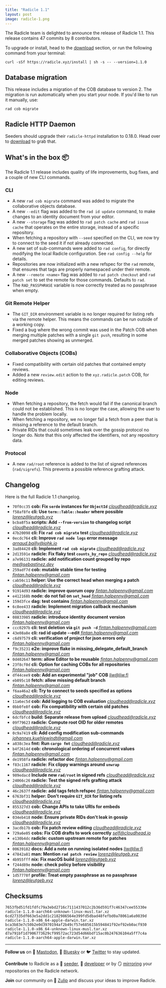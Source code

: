 ```yaml
---
title: "Radicle 1.1"
layout: post
image: radicle-1.png
---
```


The Radicle team is delighted to announce the release of Radicle 1.1. This
release contains 47 commits by 8 contributors.

To upgrade or install, head to the [download](/download) section, or run the
following command from your terminal:

```
curl -sSf https://radicle.xyz/install | sh -s -- --version=1.1.0
```

## Database migration

This release includes a migration of the COB database to version 2. The
migration is run automatically when you start your node. If you'd like to run
it manually, use:

```
rad cob migrate
```

## Radicle HTTP Daemon

Seeders should upgrade their `radicle-httpd` installation to 0.18.0. Head
over to [download](/download) to grab that.

## What's in the box 📦

The Radicle 1.1 release includes quality of life improvements, bug fixes,
and a couple of new CLI commands.

### CLI

* A new `rad cob migrate` command was added to migrate the collaborative objects
  database.
* A new `--edit` flag was added to the `rad id update` command, to make changes
  to an identity document from your editor.
* A new `--storage` flag was added to `rad patch cache` and `rad issue cache`
  that operates on the entire storage, instead of a specific repository.
* When fetching a repository with `--seed` specified on the CLI, we now try to
  connect to the seed it if not already connected.
* A new set of sub-commands were added to `rad config`, for directly modifying
  the local Radicle configuration. See `rad config --help` for details.
* Repositories are now initialized with a new refspec for the `rad` remote, that
  ensures that tags are properly namespaced under their remote.
* A new `--remote <name>` flag was added to `rad patch checkout` and `rad patch
  set` to set the remote for those commands. Defaults to `rad`.
* The `RAD_PASSPHRASE` variable is now correctly treated as no passphrase when
  empty.

### Git Remote Helper

* The `GIT_DIR` environment variable is no longer required for listing refs via
  the remote helper. This means the commands can be run outside of a working
  copy.
* Fixed a bug where the wrong commit was used in the Patch COB when merging
  multiple patches with a single `git push`, resulting in some merged patches
  showing as unmerged.

### Collaborative Objects (COBs)

* Fixed compatibility with certain old patches that contained empty reviews.
* Added a new `review.edit` action to the `xyz.radicle.patch` COB, for editing
  reviews.

### Node

* When fetching a repository, the fetch would fail if the canonical branch could
  not be established. This is no longer the case, allowing the user to handle the problem
  locally.
* When fetching a repository, we no longer fail a fetch from a peer that is
  missing a reference to the default branch.
* Private RIDs that could sometimes leak over the gossip protocol no longer do.
  Note that this only affected the identifiers, not any repository data.

### Protocol

* A new `rad/root` reference is added to the list of signed references
  (`rad/sigrefs`). This prevents a possible reference grafting attack.

## Changelog

Here is the full Radicle 1.1 changelog.

* `70f0cc35` **cob: Fix `serde` instances for `ObjectId`** *<cloudhead@radicle.xyz>*
* `f58af8fe` **cli: Use `term::Table::header` where possible** *<lorenz@leutgeb.xyz>*
* `bcba8f5a` **scripts: Add `--from-version` to changelog script** *<cloudhead@radicle.xyz>*
* `47b20098` **cli: Fix `rad cob migrate` test** *<cloudhead@radicle.xyz>*
* `0ecdc764` **cli: Improve `rad node logs` error message** *<arnaud.bailly@iohk.io>*
* `3ad84420` **cli: Implement `rad cob migrate`** *<cloudhead@radicle.xyz>*
* `2d13591e` **radicle: Fix flaky test `counts_by_repo`** *<cloudhead@radicle.xyz>*
* `a7e96131` **radicle: add notification count grouped by repo** *<me@sebastinez.dev>*
* `259adf7d` **cob: mutable stable time for testing** *<fintan.halpenny@gmail.com>*
* `cab56c11` **helper: Use the correct head when merging a patch** *<cloudhead@radicle.xyz>*
* `91914d93` **radicle: improve quorum copy** *<fintan.halpenny@gmail.com>*
* `e412168b` **node: do not fail on `set_head`** *<fintan.halpenny@gmail.com>*
* `159d3fce` **dag: test contains** *<fintan.halpenny@gmail.com>*
* `6c8ee433` **radicle: Implement migration callback mechanism** *<cloudhead@radicle.xyz>*
* `08833985` **radicle: introduce identity document version** *<fintan.halpenny@gmail.com>*
* `ccc0297b` **cli: test deletion via `git push -d`** *<fintan.halpenny@gmail.com>*
* `43e08a8e` **cli: rad id update --edit** *<fintan.halpenny@gmail.com>*
* `c6d97579` **cli: verification of project for json errors only** *<fintan.halpenny@gmail.com>*
* `f9c35231` **e2e: improve flake in missing_delegate_default_branch** *<fintan.halpenny@gmail.com>*
* `0d402647` **term: allow Editor to be reusable** *<fintan.halpenny@gmail.com>*
* `23f8cf0d` **cli: Option for caching COBs for all repositories** *<fintan.halpenny@gmail.com>*
* `df44cee9` **cob: Add an experimental "job" COB** *<liw@liw.fi>*
* `eb095c10` **fetch: allow missing default branch** *<fintan.halpenny@gmail.com>*
* `f6aa46a2` **cli: Try to connect to seeds specified as options** *<cloudhead@radicle.xyz>*
* `11a6ec5d` **cob: Add logging to COB evaluation** *<cloudhead@radicle.xyz>*
* `0bb0fe8f` **cob: Fix compatibility with certain old patches** *<cloudhead@radicle.xyz>*
* `6dcfbfcd` **build: Separate release from upload** *<cloudhead@radicle.xyz>*
* `09f79623` **radicle: Compute root OID for older remotes** *<cloudhead@radicle.xyz>*
* `0c9a7419` **cli: Add config modification sub-commands** *<johannes.kuehlewindt@gmail.com>*
* `a838c3ea` **fmt: Run `cargo fmt`** *<cloudhead@radicle.xyz>*
* `b4f2614d` **cob: chronological ordering of concurrent values** *<fintan.halpenny@gmail.com>*
* `de1958fa` **radicle: refactor doc** *<fintan.halpenny@gmail.com>*
* `f83c1167` **radicle: Fix clippy warnings around `unwrap`** *<cloudhead@radicle.xyz>*
* `989edacd` **Include new `rad/root` in signed refs** *<cloudhead@radicle.xyz>*
* `24066c26` **radicle: Test the signed refs grafting attack** *<cloudhead@radicle.xyz>*
* `46c2637f` **radicle: add tags fetch refspec** *<fintan.halpenny@gmail.com>*
* `6763bf31` **helper: Don't require `GIT_DIR` for listing refs** *<cloudhead@radicle.xyz>*
* `855327d3` **cob: Change APIs to take URIs for embeds** *<cloudhead@radicle.xyz>*
* `034eb418` **node: Ensure private RIDs don't leak in gossip** *<cloudhead@radicle.xyz>*
* `3acdb17b` **cob: Fix patch review editing** *<cloudhead@radicle.xyz>*
* `729a6e05` **cobs: Fix COB drafts to work correctly** *<self@cloudhead.io>*
* `e130b4dc` **radicle: custom upstream remote for patches** *<fintan.halpenny@gmail.com>*
* `00639182` **docs: Add a note on running isolated nodes** *<liw@liw.fi>*
* `47842a81` **man: Mention `rad patch review`** *<lorenz@leutgeb.xyz>*
* `4b955fff` **nix: Fix macOS build** *<lorenz@leutgeb.xyz>*
* `f244d89e` **node: check policy before visibility** *<fintan.halpenny@gmail.com>*
* `1d57778f` **profile: Treat empty passphrase as no passphrase** *<lorenz@leutgeb.xyz>*

## Checksums

```
7653fbd51fd1fdfc79a3ebd2716c7111437012c2b36d591f7c46347cee55330e  radicle-1.1.0-aarch64-unknown-linux-musl.tar.xz
6cd27335df663e5a2dd1c2182986564e399fd5dbad48fefbd0a78061a6a9839d  radicle-1.1.0-x86_64-apple-darwin.tar.xz
bca3b83e7c50b2e0d3970194af2b49cf57e685615b594841f92ef92eb0acf930  radicle-1.1.0-x86_64-unknown-linux-musl.tar.xz
d7a791bf1d7906773629cf99572ac723d54d66bdf15ac0b247636104a5ff7c4a  radicle-1.1.0-aarch64-apple-darwin.tar.xz
```

---

**Follow us** on 🐘 [Mastodon][mast], 🦋 [Bluesky][bsky] or 🐦
[Twitter][twitter] to stay updated.

**Contribute** to Radicle as a 🌱 [seeder](/guides/seeder), 🧙
[developer][heartwood] or by 🪞 [mirroring][mirror] your repositories on
the Radicle network.

**Join** our community on 💬 [Zulip][zulip] and discuss your ideas to
improve Radicle.

[heartwood]: https://app.radicle.xyz/nodes/seed.radicle.xyz/rad:z3gqcJUoA1n9HaHKufZs5FCSGazv5
[twitter]: https://twitter.com/radicle
[mast]: https://toot.radicle.xyz/@radicle
[bsky]: https://bsky.app/profile/radicle.xyz
[zulip]: https://radicle.zulipchat.com
[mirror]: /guides/user/#git-going-with-repositories
